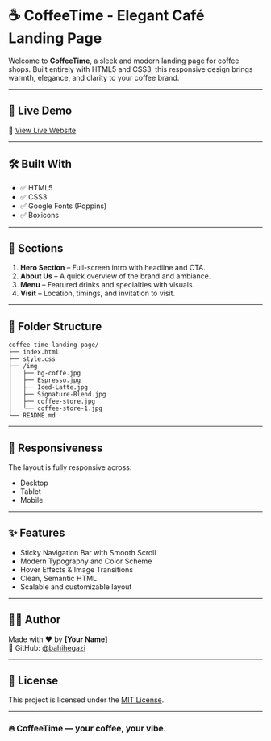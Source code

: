 # ☕ CoffeeTime - Elegant Café Landing Page

Welcome to **CoffeeTime**, a sleek and modern landing page for coffee shops. Built entirely with HTML5 and CSS3, this responsive design brings warmth, elegance, and clarity to your coffee brand.

---

## 🚀 Live Demo

🔗 [View Live Website](https://bahihegazi.github.io/coffee-time-landing-page)  

---


## 🛠️ Built With

- ✅ HTML5
- ✅ CSS3
- ✅ Google Fonts (Poppins)
- ✅ Boxicons

---

## 🧱 Sections

1. **Hero Section** – Full-screen intro with headline and CTA.
2. **About Us** – A quick overview of the brand and ambiance.
3. **Menu** – Featured drinks and specialties with visuals.
4. **Visit** – Location, timings, and invitation to visit.

---

## 📁 Folder Structure

```
coffee-time-landing-page/
├── index.html
├── style.css
├── /img
│   ├── bg-coffe.jpg
│   ├── Espresso.jpg
│   ├── Iced-Latte.jpg
│   ├── Signature-Blend.jpg
│   ├── coffee-store.jpg
│   └── coffee-store-1.jpg
└── README.md
```

---

## 📱 Responsiveness

The layout is fully responsive across:
- Desktop
- Tablet
- Mobile

---

## ✨ Features

- Sticky Navigation Bar with Smooth Scroll
- Modern Typography and Color Scheme
- Hover Effects & Image Transitions
- Clean, Semantic HTML
- Scalable and customizable layout

---

## 🧑‍💻 Author

Made with ❤️ by **[Your Name]**  
🔗 GitHub: [@bahihegazi](https://github.com/bahihegazi)

---

## 📌 License

This project is licensed under the [MIT License](LICENSE).

---

### 🔥 CoffeeTime — your coffee, your vibe.

